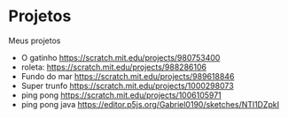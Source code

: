 # Projetos
Meus projetos

- O gatinho  https://scratch.mit.edu/projects/980753400
- roleta: https://scratch.mit.edu/projects/988286106
- Fundo do mar https://scratch.mit.edu/projects/989618846
- Super trunfo https://scratch.mit.edu/projects/1000298073
- ping pong https://scratch.mit.edu/projects/1006105971
- ping pong java https://editor.p5js.org/Gabriel0190/sketches/NTl1DZpkI
